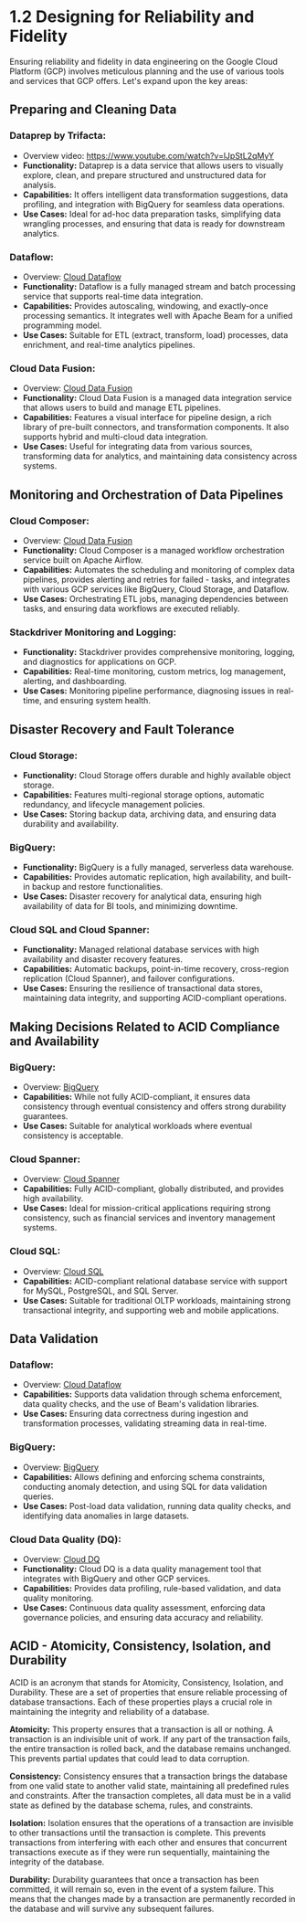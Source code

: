 # 1.2 Designing for Reliability and Fidelity 

Ensuring reliability and fidelity in data engineering on the Google Cloud Platform (GCP) involves meticulous planning and the use of various tools and services that GCP offers. Let's expand upon the key areas:

## Preparing and Cleaning Data
### Dataprep by Trifacta:
- Overview video: https://www.youtube.com/watch?v=lJpStL2qMyY
- **Functionality:** Dataprep is a data service that allows users to visually explore, clean, and prepare structured and unstructured data for analysis.
- **Capabilities:** It offers intelligent data transformation suggestions, data profiling, and integration with BigQuery for seamless data operations.
- **Use Cases:** Ideal for ad-hoc data preparation tasks, simplifying data wrangling processes, and ensuring that data is ready for downstream analytics.

### Dataflow:
- Overview: [Cloud Dataflow](./../../Services/Cloud%20Dataflow.md)
- **Functionality:** Dataflow is a fully managed stream and batch processing service that supports real-time data integration.
- **Capabilities:** Provides autoscaling, windowing, and exactly-once processing semantics. It integrates well with Apache Beam for a unified programming model.
- **Use Cases:** Suitable for ETL (extract, transform, load) processes, data enrichment, and real-time analytics pipelines.

### Cloud Data Fusion:
- Overview: [Cloud Data Fusion](./../../Services/Cloud%20Data%20Fusion.md)
- **Functionality:** Cloud Data Fusion is a managed data integration service that allows users to build and manage ETL pipelines.
- **Capabilities:** Features a visual interface for pipeline design, a rich library of pre-built connectors, and transformation components. It also supports hybrid and multi-cloud data integration.
- **Use Cases:** Useful for integrating data from various sources, transforming data for analytics, and maintaining data consistency across systems.

## Monitoring and Orchestration of Data Pipelines

### Cloud Composer:
- Overview: [Cloud Data Fusion](./../../Services/Cloud%20Composer.md)
- **Functionality:** Cloud Composer is a managed workflow orchestration service built on Apache Airflow.
- **Capabilities:** Automates the scheduling and monitoring of complex data pipelines, provides alerting and retries for failed - tasks, and integrates with various GCP services like BigQuery, Cloud Storage, and Dataflow.
- **Use Cases:** Orchestrating ETL jobs, managing dependencies between tasks, and ensuring data workflows are executed reliably.

### Stackdriver Monitoring and Logging:
- **Functionality:** Stackdriver provides comprehensive monitoring, logging, and diagnostics for applications on GCP.
- **Capabilities:** Real-time monitoring, custom metrics, log management, alerting, and dashboarding.
- **Use Cases:** Monitoring pipeline performance, diagnosing issues in real-time, and ensuring system health.

## Disaster Recovery and Fault Tolerance

### Cloud Storage:
- **Functionality:** Cloud Storage offers durable and highly available object storage.
- **Capabilities:** Features multi-regional storage options, automatic redundancy, and lifecycle management policies.
- **Use Cases:** Storing backup data, archiving data, and ensuring data durability and availability.

### BigQuery:
- **Functionality:** BigQuery is a fully managed, serverless data warehouse.
- **Capabilities:** Provides automatic replication, high availability, and built-in backup and restore functionalities.
- **Use Cases:** Disaster recovery for analytical data, ensuring high availability of data for BI tools, and minimizing downtime.

### Cloud SQL and Cloud Spanner:
- **Functionality:** Managed relational database services with high availability and disaster recovery features.
- **Capabilities:** Automatic backups, point-in-time recovery, cross-region replication (Cloud Spanner), and failover configurations.
- **Use Cases:** Ensuring the resilience of transactional data stores, maintaining data integrity, and supporting ACID-compliant operations.

## Making Decisions Related to ACID Compliance and Availability

### BigQuery:
- Overview: [BigQuery](./../../Services/BigQuery.md)
- **Capabilities:** While not fully ACID-compliant, it ensures data consistency through eventual consistency and offers strong durability guarantees.
- **Use Cases:** Suitable for analytical workloads where eventual consistency is acceptable.

### Cloud Spanner:
- Overview: [Cloud Spanner](./../../Services/Cloud%20Spanner.md)
- **Capabilities:** Fully ACID-compliant, globally distributed, and provides high availability.
- **Use Cases:** Ideal for mission-critical applications requiring strong consistency, such as financial services and inventory management systems.

### Cloud SQL:
- Overview: [Cloud SQL](./../../Services/Cloud%20SQL.md)
- **Capabilities:** ACID-compliant relational database service with support for MySQL, PostgreSQL, and SQL Server.
- **Use Cases:** Suitable for traditional OLTP workloads, maintaining strong transactional integrity, and supporting web and mobile applications.

## Data Validation

### Dataflow:
- Overview: [Cloud Dataflow](./../../Services/Cloud%20Dataflow.md)
- **Capabilities:** Supports data validation through schema enforcement, data quality checks, and the use of Beam's validation libraries.
- **Use Cases:** Ensuring data correctness during ingestion and transformation processes, validating streaming data in real-time.

### BigQuery:
- Overview: [BigQuery](./../../Services/BigQuery.md)
- **Capabilities:** Allows defining and enforcing schema constraints, conducting anomaly detection, and using SQL for data validation queries.
- **Use Cases:** Post-load data validation, running data quality checks, and identifying data anomalies in large datasets.

### Cloud Data Quality (DQ):
- Overview: [Cloud DQ](./../../Services/Cloud%20Data%20Quality.md)
- **Functionality:** Cloud DQ is a data quality management tool that integrates with BigQuery and other GCP services.
- **Capabilities:** Provides data profiling, rule-based validation, and data quality monitoring.
- **Use Cases:** Continuous data quality assessment, enforcing data governance policies, and ensuring data accuracy and reliability.


## ACID - Atomicity, Consistency, Isolation, and Durability

ACID is an acronym that stands for Atomicity, Consistency, Isolation, and Durability. These are a set of properties that ensure reliable processing of database transactions. Each of these properties plays a crucial role in maintaining the integrity and reliability of a database.

**Atomicity:** This property ensures that a transaction is all or nothing. A transaction is an indivisible unit of work. If any part of the transaction fails, the entire transaction is rolled back, and the database remains unchanged. This prevents partial updates that could lead to data corruption.

**Consistency:** Consistency ensures that a transaction brings the database from one valid state to another valid state, maintaining all predefined rules and constraints. After the transaction completes, all data must be in a valid state as defined by the database schema, rules, and constraints.

**Isolation:** Isolation ensures that the operations of a transaction are invisible to other transactions until the transaction is complete. This prevents transactions from interfering with each other and ensures that concurrent transactions execute as if they were run sequentially, maintaining the integrity of the database.

**Durability:** Durability guarantees that once a transaction has been committed, it will remain so, even in the event of a system failure. This means that the changes made by a transaction are permanently recorded in the database and will survive any subsequent failures.